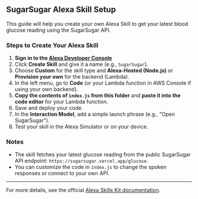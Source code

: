 ## SugarSugar Alexa Skill Setup

This guide will help you create your own Alexa Skill to get your latest blood glucose reading using the SugarSugar API.

### Steps to Create Your Alexa Skill

1. **Sign in to the [Alexa Developer Console](https://developer.amazon.com/alexa/console/ask)**
2. Click **Create Skill** and give it a name (e.g., `SugarSugar`).
3. Choose **Custom** for the skill type and **Alexa-Hosted (Node.js)** or **Provision your own** for the backend (Lambda).
4. In the left menu, go to **Code** (or your Lambda function in AWS Console if using your own backend).
5. **Copy the contents of `index.js` from this folder** and **paste it into the code editor** for your Lambda function.
6. Save and deploy your code.
7. In the **Interaction Model**, add a simple launch phrase (e.g., "Open SugarSugar").
8. Test your skill in the Alexa Simulator or on your device.

### Notes

- The skill fetches your latest glucose reading from the public SugarSugar API endpoint: `https://sugarsugar.vercel.app/glucose`.
- You can customize the code in `index.js` to change the spoken responses or connect to your own API.

---

For more details, see the official [Alexa Skills Kit documentation](https://developer.amazon.com/en-US/docs/alexa/ask-overviews/what-is-the-alexa-skills-kit.html).
